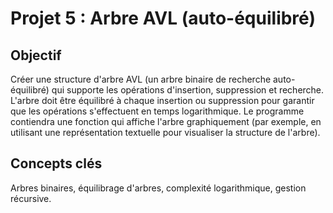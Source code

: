 # Projet 5 : Arbre AVL (auto-équilibré)

## Objectif
Créer une structure d'arbre AVL (un arbre binaire de recherche auto-équilibré) qui supporte les opérations d'insertion, suppression et recherche. L'arbre doit être équilibré à chaque insertion ou suppression pour garantir que les opérations s'effectuent en temps logarithmique. Le programme contiendra une fonction qui affiche l'arbre graphiquement (par exemple, en utilisant une représentation textuelle pour visualiser la structure de l'arbre).

## Concepts clés
Arbres binaires, équilibrage d'arbres, complexité logarithmique, gestion récursive.

